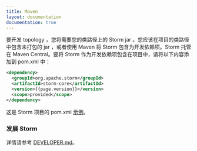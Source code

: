 ```yaml
---
title: Maven
layout: documentation
documentation: true
---
```

要开发 topology ，您将需要您的类路径上的 Storm jar 。您应该在项目的类路径中包含未打包的 jar ，或者使用 Maven 将 Storm 包含为开发依赖项。Storm 托管在 Maven Central。要将 Storm 作为开发依赖项包含在项目中，请将以下内容添加到 pom.xml 中：

```xml
<dependency>
  <groupId>org.apache.storm</groupId>
  <artifactId>storm-core</artifactId>
  <version>{{page.version}}</version>
  <scope>provided</scope>
</dependency>
```

这是 Storm 项目的 pom.xml [示例]({{page.git-blob-base}}/examples/storm-starter/pom.xml)。

### 发展 Storm

详情请参考 [DEVELOPER.md]({{page.git-blob-base}}/DEVELOPER.md)。

